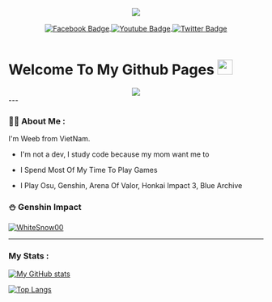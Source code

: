 <p>
   <div id="header" align="center">
  <a href="https://www.youtube.com/watch?v=jtGt-_VZkp4"><img src="https://github.com/WhiteSnow00/WhiteSnow00/blob/main/Ayaka.gif" /></a>
     <br>
</div>
<div align="center" id="badges">
  </p align="center">
  <a href="https://www.facebook.com/F.Ena.2001/">
    <img align="center"
         src="https://img.shields.io/badge/Facebook-blue?style=for-the-badge&logo=facebook&logoColor=white" alt="Facebook Badge"/>
  </a>
  <a href="https://www.youtube.com/channel/UCOyDACjbauabnKgSrn4Z-Ag">
    <img align="center"
         src="https://img.shields.io/badge/YouTube-red?style=for-the-badge&logo=youtube&logoColor=white" alt="Youtube Badge"/>
  </a>
  <a href="https://twitter.com/ayaya_ayaya2">
    <img align="center"
         src="https://img.shields.io/badge/Twitter-blue?style=for-the-badge&logo=twitter&logoColor=white" alt="Twitter Badge"/>
  </a>
  
</div >
<p align = "center"> <img src = "https://komarev.com/ghpvc/?username=WhiteSnow00&style=flat-square&color=blue"alt =""/> </p>

<h1>
  Welcome To My Github Pages
  <img src="https://media.giphy.com/media/hvRJCLFzcasrR4ia7z/giphy.gif" width="30px"/>
</h1>
<div align="center">
  <img src="https://github.com/WhiteSnow00/WhiteSnow00/blob/main/Ayaya.gif"/>
</div>
---

### :woman_technologist: About Me :
I'm Weeb from VietNam.
-  I'm not a dev, I study code because my mom want me to

-  I Spend Most Of My Time To Play Games

-  I Play Osu, Genshin, Arena Of Valor, Honkai Impact 3, Blue Archive

### ⛄ Genshin Impact
[![WhiteSnow00](https://genshin-card.getloli.com/58/76311298.png)](https://www.youtube.com/watch?v=5RvrTBMcIeo)

---
### My Stats :

[![My GitHub stats](https://github-readme-stats.vercel.app/api?username=WhiteSnow00&show_icons=true&include_all_commits=true&theme=tokyonight)](https://www.youtube.com/watch?v=WE9ZsbA2TXw)

[![Top Langs](https://github-readme-stats.vercel.app/api/top-langs/?username=WhiteSnow00&layout=compact&langs_count=10&theme=tokyonight)](https://www.youtube.com/watch?v=PSwR6c8iV6o)

